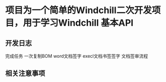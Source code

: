 # 项目为一个简单的Windchill二次开发项目，用于学习Windchill 基本API



## 开发日志

完成任务
一次复制BOM
word文档签字
execl文档书签签字
文档签审流程






## 相关注意事项

